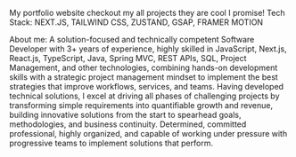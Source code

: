 My portfolio website checkout my all projects they are cool I promise!
Tech Stack: NEXT.JS, TAILWIND CSS, ZUSTAND, GSAP, FRAMER MOTION

About me: 
A solution-focused and technically competent Software Developer with 3+ years of experience, highly skilled in JavaScript, Next.js, React.js, TypeScript, Java, Spring MVC, REST APIs, SQL, Project Management, and other technologies, combining hands-on development skills with a strategic project management mindset to implement the best strategies that improve workflows, services, and teams. Having developed technical solutions, I excel at driving all phases of challenging projects by transforming simple requirements into quantifiable growth and revenue, building innovative solutions from the start to spearhead goals, methodologies, and business continuity. Determined, committed professional, highly organized, and capable of working under pressure with progressive teams to implement solutions that perform.
